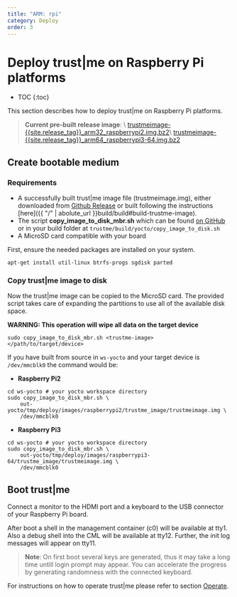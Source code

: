 ```yaml
---
title: "ARM: rpi"
category: Deploy
order: 3
---
```


# Deploy trust\|me on Raspberry Pi platforms
- TOC
{:toc}

This section describes how to deploy trust\|me on Raspberry Pi platforms.

> **Current pre-built release image**: \\
[trustmeimage-{{site.release_tag}}_arm32_raspberrypi2.img.bz2]({{site.githuborg}}/{{site.repository}}/releases/download/{{site.release_tag}}/trustmeimage-{{site.release_tag}}_arm32_raspberrypi2.img.bz2)\\
[trustmeimage-{{site.release_tag}}_arm64_raspberrypi3-64.img.bz2]({{site.githuborg}}/{{site.repository}}/releases/download/{{site.release_tag}}/trustmeimage-{{site.release_tag}}_arm64_raspberrypi3-64.img.bz2)

## Create bootable medium

### Requirements
* A successfully built trust\|me image file (trustmeimage.img), either downloaded from [Github Release]({{site.githuborg}}/{{site.repository}}/releases/tag/{{site.release_tag}}) or built following the instructions [here]({{ "/" | abolute_url }}build/build#build-trustme-image).
* The script **copy_image_to_disk_mbr.sh** which can be found [on GitHub](https://github.com/trustm3/trustme_build/raw/master/yocto/copy_image_to_disk_mbr.sh) or in your build folder at `trustme/build/yocto/copy_image_to_disk.sh`
* A MicroSD card compatible with your board

First, ensure the needed packages are installed on your system.
```
apt-get install util-linux btrfs-progs sgdisk parted
```

### Copy trust\|me image to disk
Now the trust\|me image can be copied to the MicroSD card.
The provided script takes care of expanding the partitions to use all of the available disk space.

**WARNING: This operation will wipe all data on the target device**
```
sudo copy_image_to_disk_mbr.sh <trustme-image> </path/to/target/device>
```

If you have built from source in `ws-yocto` and your target device is `/dev/mmcblk0` the command would be:
- **Raspberry Pi2**
```
cd ws-yocto # your yocto workspace directory
sudo copy_image_to_disk_mbr.sh \
	out-yocto/tmp/deploy/images/raspberrypi2/trustme_image/trustmeimage.img \
	/dev/mmcblk0
```
- **Raspberry Pi3**
```
cd ws-yocto # your yocto workspace directory
sudo copy_image_to_disk_mbr.sh \
	out-yocto/tmp/deploy/images/raspberrypi3-64/trustme_image/trustmeimage.img \
	/dev/mmcblk0
```

## Boot trust|me

Connect a monitor to the HDMI port and a keyboard to the USB connector of your Raspberry Pi
 board.

After boot a shell in the management container (c0) will be available at tty1.
Also a debug shell into the CML will be available at tty12.
Further, the init log messages will appear on tty11.

> **Note**: On first boot several keys are generated, thus it may take a long
time untill login prompt may appear. You can accelerate the progress by generating
randomness with the connected keyboard.

For instructions on how to operate trust\|me please refer to section [Operate](/operate/control).
